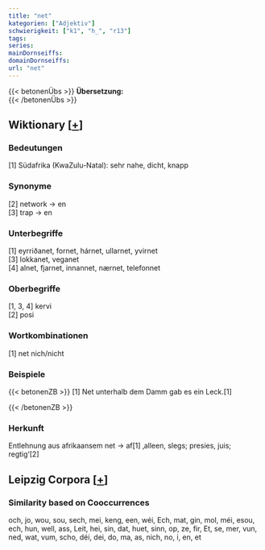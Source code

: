 ```yaml
---
title: "net"
kategorien: ["Adjektiv"]
schwierigkeit: ["k1", "h_", "r13"]
tags:
series:
mainDornseiffs:
domainDornseiffs:
url: "net"
---
```


{{< betonenÜbs >}}
**Übersetzung:**  
{{< /betonenÜbs >}}

## Wiktionary [[+](https://de.wiktionary.org/wiki/net)]

### Bedeutungen
[1] Südafrika (KwaZulu-Natal): sehr nahe, dicht, knapp  

### Synonyme
[2] network → en  
[3] trap → en  

### Unterbegriffe
[1] eyrriðanet, fornet, hárnet, ullarnet, yvirnet  
[3] lokkanet, veganet  
[4] alnet, fjarnet, innannet, nærnet, telefonnet  

### Oberbegriffe
[1, 3, 4] kervi  
[2] posi  

### Wortkombinationen
[1] net nich/nicht  

### Beispiele
{{< betonenZB >}}
[1] Net unterhalb dem Damm gab es ein Leck.[1]  

{{< /betonenZB >}}
### Herkunft
Entlehnung aus afrikaansem net → af[1] ‚alleen, slegs; presies, juis; regtig‘[2]  


## Leipzig Corpora [[+](https://corpora.uni-leipzig.de/en/res?word=net&corpusId=deu_newscrawl-public_2018)]


### Similarity based on Cooccurrences
och, jo, wou, sou, sech, mei, keng, een, wéi, Ech, mat, gin, mol, méi, esou, ech, hun, well, ass, Leit, hei, sin, dat, huet, sinn, op, ze, fir, Et, se, mer, vun, ned, wat, vum, scho, déi, dei, do, ma, as, nich, no, i, en, et

